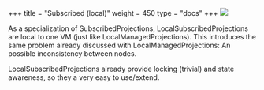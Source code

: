 +++
title = "Subscribed (local)"
weight = 450
type = "docs"
+++
![](../ph_ls.png)

As a specialization of SubscribedProjections, LocalSubscribedProjections are local to one VM (just like LocalManagedProjections).
This introduces the same problem already discussed with LocalManagedProjections: An possible inconsistency between nodes.

LocalSubscribedProjections already provide locking (trivial) and state awareness, so they a very easy to use/extend. 

